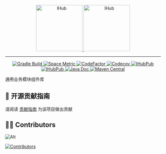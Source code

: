 <p align="center">
    <a target="_blank" href="https://ihub.pub/">
        <img src="https://doc.ihub.pub/ihub.svg" height="150" alt="IHub">
        <img src="https://doc.ihub.pub/ihub_libs.svg" height="150" alt="IHub">
    </a>
</p>

---

<p align="center">
    <a target="_blank" href="https://github.com/ihub-pub/modules/actions/workflows/gradle-build.yml">
        <img src="https://badge.ihub.pub/github/actions/workflow/status/ihub-pub/modules/gradle-build.yml?branch=main&label=Build&logo=GitHub+Actions&logoColor=white" alt="Gradle Build"/>
    </a>
    <a title="Test Cases" href="https://ihub-pub.testspace.com/spaces/267303?utm_campaign=metric&utm_medium=referral&utm_source=badge">
        <img alt="Space Metric" src="https://badge.ihub.pub/testspace/tests/ihub-pub/ihub-pub:modules/main?compact_message&label=Tests&logo=GitHub+Actions&logoColor=white" />
    </a>
    <a target="_blank" href="https://www.codefactor.io/repository/github/ihub-pub/modules">
        <img src="https://badge.ihub.pub/codefactor/grade/github/ihub-pub/modules/main?color=white&label=Codefactor&labelColor=F44A6A&logo=CodeFactor&logoColor=white" alt="CodeFactor"/>
    </a>
    <a target="_blank" href="https://codecov.io/gh/ihub-pub/modules">
        <img src="https://badge.ihub.pub/codecov/c/github/ihub-pub/modules?token=ZQ0WR3ZSWG&color=white&label=Codecov&labelColor=F01F7A&logo=Codecov&logoColor=white" alt="Codecov"/>
    </a>
    <a target="_blank" href="https://github.com/ihub-pub/modules">
        <img src="https://badge.ihub.pub/github/stars/ihub-pub/modules?color=white&style=flat&logo=GitHub&labelColor=181717&label=Stars" alt="IHubPub"/>
    </a>
    <a target="_blank" href="https://gitee.com/ihub-pub/modules">
        <img src="https://badge.ihub.pub/badge/dynamic/json?url=https%3A%2F%2Fgitee.com%2Fapi%2Fv5%2Frepos%2Fihub-pub%2Fmodules&query=%24.stargazers_count&style=flat&logo=gitee&label=stars&labelColor=c71d23&color=white&cacheSeconds=5000" alt="IHubPub"/>
    </a>
    <a target="_blank" href="https://javadoc.io/doc/pub.ihub.module">
        <img alt="Java Doc" src="https://javadoc.io/badge2/pub.ihub.module/ihub-core/javadoc.svg?color=white&labelColor=8CA1AF&label=Docs&logo=readthedocs&logoColor=white">
    </a>
    <a target="_blank" href="https://mvnrepository.com/artifact/pub.ihub.module">
        <img src="https://badge.ihub.pub/maven-central/v/pub.ihub.module/ihub-bom?color=white&labelColor=C71A36&label=Maven&logo=Apache+Maven&logoColor=white" alt="Maven Central"/>
    </a>
</p>

通用业务模块组件库

## 🧭 开源贡献指南

请阅读 [贡献指南](https://github.com/ihub-pub/.github/blob/main/CONTRIBUTING.md) 为该项目做出贡献

## 👨‍💻 Contributors

![Alt](https://repobeats.axiom.co/api/embed/10b52c85a6a8d23a2601bd26bd16716deddbc073.svg "Repobeats analytics image")

[![Contributors](https://contrib.rocks/image?repo=ihub-pub/modules)](https://github.com/ihub-pub/modules/graphs/contributors "Contributors")
